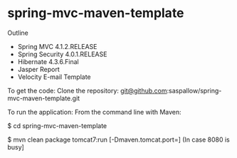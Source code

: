 # spring-mvc-maven-template
Outline
- Spring MVC 4.1.2.RELEASE
- Spring Security 4.0.1.RELEASE
- Hibernate 4.3.6.Final
- Jasper Report
- Velocity E-mail Template

To get the code:
Clone the repository:
git@github.com:saspallow/spring-mvc-maven-template.git

To run the application:
From the command line with Maven:

$ cd spring-mvc-maven-template

$ mvn clean package tomcat7:run [-Dmaven.tomcat.port=<port no.>] (In case 8080 is busy] 
